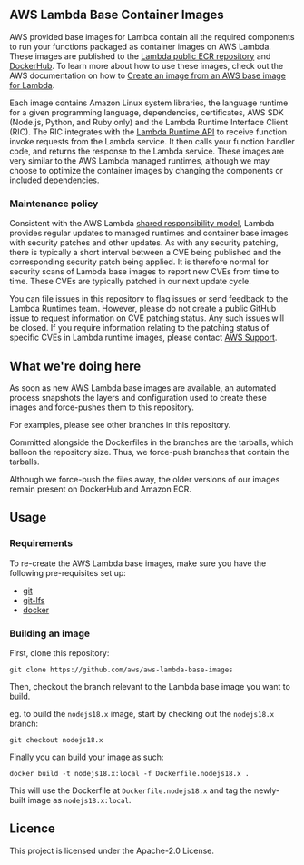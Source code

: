 ## AWS Lambda Base Container Images

AWS provided base images for Lambda contain all the required components to run your functions packaged as container images on AWS Lambda. These images are published to the [Lambda public ECR repository](https://github.com/aws/aws-lambda-base-images) and [DockerHub](https://hub.docker.com/search?q=lambda+base+images). To learn more about how to use these images, check out the AWS documentation on how to [Create an image from an AWS base image for Lambda](https://docs.aws.amazon.com/lambda/latest/dg/images-create.html#images-create-1).

Each image contains Amazon Linux system libraries, the language runtime for a given programming language, dependencies, certificates, AWS SDK (Node.js, Python, and Ruby only) and the Lambda Runtime Interface Client (RIC).
The RIC integrates with the [Lambda Runtime API](https://docs.aws.amazon.com/lambda/latest/dg/runtimes-api.html) to receive function invoke requests from the Lambda service. It then calls your function handler code, and returns the response to the Lambda service.
These images are very similar to the AWS Lambda managed runtimes, although we may choose to optimize the container images by changing the components or included dependencies.

### Maintenance policy

Consistent with the AWS Lambda [shared responsibility model](https://docs.aws.amazon.com/lambda/latest/dg/lambda-runtimes.html#runtimes-shared-responsibility), Lambda provides regular updates to managed runtimes and container base images with security patches and other updates. As with any security patching, there is typically a short interval between a CVE being published and the corresponding security patch being applied. It is therefore normal for security scans of Lambda base images to report new CVEs from time to time. These CVEs are typically patched in our next update cycle.

You can file issues in this repository to flag issues or send feedback to the Lambda Runtimes team. However, please do not create a public GitHub issue to request information on CVE patching status. Any such issues will be closed. If you require information relating to the patching status of specific CVEs in Lambda runtime images, please contact [AWS Support](https://aws.amazon.com/support).

## What we're doing here

As soon as new AWS Lambda base images are available, an automated process snapshots the layers and configuration used to create these images and force-pushes them to this repository.

For examples, please see other branches in this repository.

Committed alongside the Dockerfiles in the branches are the tarballs, which balloon the repository size. Thus, we force-push branches that contain the tarballs.

Although we force-push the files away, the older versions of our images remain present on DockerHub and Amazon ECR.

## Usage

### Requirements
To re-create the AWS Lambda base images, make sure you have the following pre-requisites set up:
- [git](https://git-scm.com/downloads)
- [git-lfs](https://git-lfs.github.com/)
- [docker](https://docs.docker.com/get-docker/)

### Building an image
First, clone this repository:
```
git clone https://github.com/aws/aws-lambda-base-images
```

Then, checkout the branch relevant to the Lambda base image you want to build.

eg. to build the `nodejs18.x` image, start by checking out the `nodejs18.x` branch:
```
git checkout nodejs18.x
```

Finally you can build your image as such:
```
docker build -t nodejs18.x:local -f Dockerfile.nodejs18.x .
```

This will use the Dockerfile at `Dockerfile.nodejs18.x` and tag the newly-built image as `nodejs18.x:local`.


## Licence

This project is licensed under the Apache-2.0 License.
